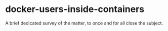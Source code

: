 # docker-users-inside-containers
A brief dedicated survey of the matter, to once and for all close the subject.
